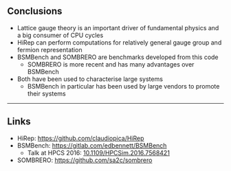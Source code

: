 ## Conclusions

* Lattice gauge theory is an important driver of fundamental physics
  and a big consumer of CPU cycles
* HiRep can perform computations for relatively general gauge group and
  fermion representation
* BSMBench and SOMBRERO are benchmarks developed from this code
  * SOMBRERO is more recent and has many advantages over BSMBench
* Both have been used to characterise large systems
  * BSMBench in particular has been used by large vendors to promote
    their systems

---

## Links

* HiRep: https://github.com/claudiopica/HiRep
* BSMBench: https://gitlab.com/edbennett/BSMBench
  * Talk at HPCS 2016: 
    [10.1109/HPCSim.2016.7568421](https://doi.org/10.1109/HPCSim.2016.7568421)
* SOMBRERO: https://github.com/sa2c/sombrero
